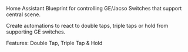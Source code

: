 Home Assistant Blueprint for controlling GE/Jacso Switches that support central scene.

Create automations to react to double taps, triple taps or hold from supporting GE switches.

Features: Double Tap, Triple Tap & Hold
